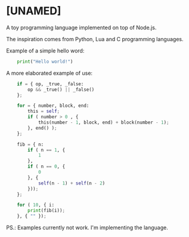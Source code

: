 [UNAMED]
========

A toy programming language implemented on top of Node.js.

The inspiration comes from Python, Lua and C programming languages.

Example of a simple hello word:

```python
    print("Hello world!")
```

A more elaborated example of use:

```python
    if = { op, _true, _false:
        op && _true() || _false()
    };

    for = { number, block, end:
        this = self;
        if ( number > 0 , {
            this(number - 1, block, end) + block(number - 1);
        }, end() );
    };

    fib = { n:
        if ( n == 1, { 
            1
        },
        if ( n == 0, { 
            0
        }, { 
            self(n - 1) + self(n - 2)
        }));
    };

    for ( 10, { i:
        print(fib(i));
    }, { "" });
```

PS.: Examples currently not work. I'm implementing the language.
